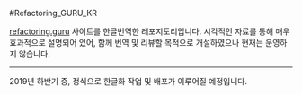 #Refactoring_GURU_KR

[refactoring.guru](https://refactoring.guru/) 사이트를 한글번역한 레포지토리입니다. 시각적인 자료를 통해 매우 효과적으로 설명되어 있어, 함께 번역 및 리뷰할 목적으로 개설하였으나 현재는 운영하지 않습니다.

---

2019년 하반기 중, 정식으로 한글화 작업 및 배포가 이루어질 예정입니다.   
